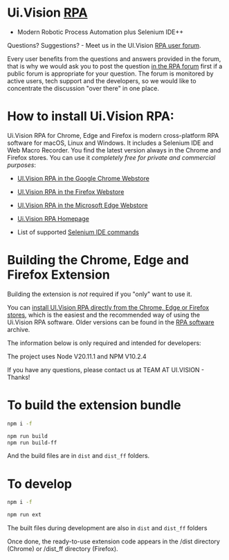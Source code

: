 # Ui.Vision [RPA](https://ui.vision/rpa)

- Modern Robotic Process Automation plus Selenium IDE++

Questions? Suggestions? - Meet us in the UI.Vision [RPA user forum](https://forum.ui.vision).

Every user benefits from the questions and answers provided in the forum, that is why we would ask you to post the question [in the RPA forum](https://forum.ui.vision) first if a public forum is appropriate for your question. The forum is monitored by active users, tech support and the developers, so we would like to concentrate the discussion "over there" in one place.


# How to install  Ui.Vision RPA:

 Ui.Vision RPA for Chrome, Edge and Firefox is modern cross-platform RPA software for macOS, Linux and Windows. It includes a Selenium IDE and Web Macro Recorder. You find the latest version always in the Chrome and Firefox stores. You can use it _completely free for private and commercial purposes_: 

- [UI.Vision RPA in the Google Chrome Webstore](https://chrome.google.com/webstore/detail/uivision-rpa/gcbalfbdmfieckjlnblleoemohcganoc)

- [UI.Vision RPA in the Firefox Webstore](https://addons.mozilla.org/en-US/firefox/addon/rpa/)

- [UI.Vision RPA in the Microsoft Edge Webstore](https://microsoftedge.microsoft.com/addons/detail/uivision-rpa/goapmjinbaeomoemgdcnnhoedopjnddd)


- [Ui.Vision RPA Homepage](https://ui.vision/rpa)

- List of supported [Selenium IDE commands](https://ui.vision/rpa/docs/selenium-ide/)


# Building the Chrome, Edge and Firefox Extension

Building the extension is _not_ required if you "only" want to use it.

You can [install UI.Vision RPA directly from the Chrome, Edge or Firefox stores](https://ui.vision/rpa), which is the easiest and the recommended way of using the Ui.Vision RPA software. Older versions can be found in the [RPA software](https://ui.vision/rpa/archive) archive. 

The information below is only required and intended for developers:

The project uses Node V20.11.1 and NPM V10.2.4

If you have any questions, please contact us at TEAM AT UI.VISION - Thanks!

# To build the extension bundle

```bash
npm i -f

npm run build   	
npm run build-ff 	
```

And the build files are in `dist` and `dist_ff` folders.

# To develop
```bash
npm i -f

npm run ext
```

The built files during development are also in `dist` and `dist_ff` folders

Once done, the ready-to-use extension code appears in the /dist directory (Chrome) or /dist_ff directory (Firefox).





